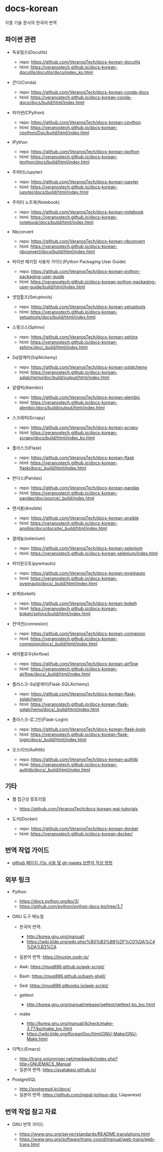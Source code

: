 # docs-korean

각종 기술 문서의 한국어 번역

## 파이썬 관련

* 독유틸즈(Docutils)
  * repo: https://github.com/VeranosTech/docs-korean-docutils
  * html: https://veranostech.github.io/docs-korean-docutils/docutils/docs/index_ko.html

* 콘다(Conda)
  * repo: https://github.com/VeranosTech/docs-korean-conda-docs
  * html: https://veranostech.github.io/docs-korean-conda-docs/docs/build/html/index.html

* 파이썬(CPython)
  * repo: https://github.com/VeranosTech/docs-korean-cpython
  * html: https://veranostech.github.io/docs-korean-cpython/Doc/build/html/index.html

* IPython
  * repo: https://github.com/VeranosTech/docs-korean-ipython
  * html: https://veranostech.github.io/docs-korean-ipython/docs/build/html/index.html

* 주피터(Jupyter)
  * repo: https://github.com/VeranosTech/docs-korean-jupyter
  * html: https://veranostech.github.io/docs-korean-jupyter/docs/build/html/index.html

* 주피터 노트북(Notebook)
  * repo: https://github.com/VeranosTech/docs-korean-notebook
  * html: https://veranostech.github.io/docs-korean-notebook/docs/build/html/index.html

* Nbconvert
  * repo: https://github.com/VeranosTech/docs-korean-nbconvert
  * html: https://veranostech.github.io/docs-korean-nbconvert/docs/build/html/index.html

* 파이썬 패키징 사용자 가이드(Python Packaging User Guide)
  * repo: https://github.com/VeranosTech/docs-korean-python-packaging-user-guide
  * html: https://veranostech.github.io/docs-korean-python-packaging-user-guide/build/html/index.html

* 셋업툴즈(Setuptools)
  * repo: https://github.com/VeranosTech/docs-korean-setuptools
  * html: https://veranostech.github.io/docs-korean-setuptools/docs/build/html/index.html

* 스핑크스(Sphinx)
  * repo: https://github.com/VeranosTech/docs-korean-sphinx
  * html: https://veranostech.github.io/docs-korean-sphinx/doc/_build/html/index.html

* Sql알케미(SqlAlchemy)
  * repo: https://github.com/VeranosTech/docs-korean-sqlalchemy
  * html: https://veranostech.github.io/docs-korean-sqlalchemy/doc/build/output/html/index.html

* 알렘빅(Alembic)
  * repo: https://github.com/VeranosTech/docs-korean-alembic
  * html: https://veranostech.github.io/docs-korean-alembic/docs/build/output/html/index.html

* 스크래피(Scrapy)
  * repo: https://github.com/VeranosTech/docs-korean-scrapy
  * html: https://veranostech.github.io/docs-korean-scrapy/docs/build/html/index_ko.html

* 플라스크(Flask)
  * repo: https://github.com/VeranosTech/docs-korean-flask
  * html: https://veranostech.github.io/docs-korean-flask/docs/_build/html/index.html

* 판다스(Pandas)
  * repo: https://github.com/VeranosTech/docs-korean-pandas
  * html: https://veranostech.github.io/docs-korean-pandas/doc/source/_build/index.html

* 앤서블(Ansible)
  * repo: https://github.com/VeranosTech/docs-korean-ansible
  * html: https://veranostech.github.io/docs-korean-ansible/docs/docsite/_build/html/index.html

* 셀레늄(selenium)
  * repo: https://github.com/VeranosTech/docs-korean-selenium
  * html: https://veranostech.github.io/docs-korean-selenium/index.html

* 파이윈오토(pywinauto)
  * repo: https://github.com/VeranosTech/docs-korean-pywinauto
  * html: https://veranostech.github.io/docs-korean-pywinauto/docs/_build/html/index.html

* 보케(bokeh)
  * repo: https://github.com/VeranosTech/docs-korean-bokeh
  * html: https://veranostech.github.io/docs-korean-bokeh/sphinx/build/html/index.html

* 컨넥션(connexion)
  * repo: https://github.com/VeranosTech/docs-korean-connexion
  * html: https://veranostech.github.io/docs-korean-connexion/docs/_build/html/index.html

* 에어플로우(Airflow)
  * repo: https://github.com/VeranosTech/docs-korean-airflow
  * html: https://veranostech.github.io/docs-korean-airflow/docs/_build/html/index.html

* 플라스크-Sql알케미(Flask-SQLAlchemy)
  * repo: https://github.com/VeranosTech/docs-korean-flask-sqlalchemy
  * html: https://veranostech.github.io/docs-korean-flask-sqlalchemy/docs/_build/html/index.html

* 플라스크-로그인(Flask-Login)
  * repo: https://github.com/VeranosTech/docs-korean-flask-login
  * html: https://veranostech.github.io/docs-korean-flask-login/docs/_build/html/index.html

* 오스리브(Authlib)
  * repo: https://github.com/VeranosTech/docs-korean-authlib
  * html: https://veranostech.github.io/docs-korean-authlib/docs/_build/html/index.html

## 기타

* 웹 접근성 튜토리얼

  * https://github.com/VeranosTech/docs-korean-wai-tutorials

* 도커(Docker)
  * repo: https://github.com/VeranosTech/docs-korean-docker
  * html: https://veranostech.github.io/docs-korean-docker/


## 번역 작업 가이드

  * [github 페이지 기능 사용 및 gh-pages 브랜치 작성 방법](./gh-branch.rst)

## 외부 링크

* Python

  * https://docs.python.org/ko/3/
  * https://github.com/python/python-docs-ko/tree/3.7

* GNU 도구 매뉴얼

  * 한국어 번역: 
  
    * http://korea.gnu.org/manual/
    * https://wiki.kldp.org/wiki.php/%B0%B3%B9%DF%C0%DA%C4%DA%B3%CA
    
  * 일본어 번역: https://linuxjm.osdn.jp/
  
  * Awk: https://mug896.github.io/awk-script/
  * Bash: https://mug896.github.io/bash-shell/
  * Sed: https://mug896.gitbooks.io/awk-script/
  
  * gettext
  
    * http://korea.gnu.org/manual/release/gettext/gettext-ko_toc.html
    
  * make
  
    * http://korea.gnu.org/manual/4check/make-3.77/ko/make_toc.html
    * https://wiki.kldp.org/KoreanDoc/html/GNU-Make/GNU-Make.html
    
  
* 이맥스(Emacs)

  * http://trans.onionmixer.net/mediawiki/index.php?title=GNUEMACS_Manual
  * 일본어 번역: https://ayatakesi.github.io/

* PostgreSQL

  * http://postgresql.kr/docs/
  * 일본어 번역: https://github.com/pgsql-jp/jpug-doc (Japanese)


## 번역 작업 참고 자료

* GNU 번역 가이드

  * https://www.gnu.org/server/standards/README.translations.html   
  * https://www.gnu.org/software/trans-coord/manual/web-trans/web-trans.html
  
